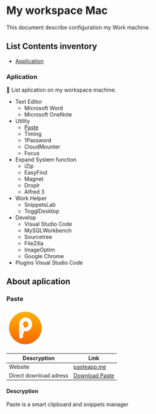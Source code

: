 # My workspace Mac

This document describe configuration my Work machine. 

## List Contents inventory

- [Application](#aplication])

### Aplication

 List aplication on my workspace machine.

- Text Editor
  - Microsoft Word
  - Microsoft OneNote
- Utility
  - [Paste](#paste])
  - Timing
  - 1Password
  - CloudMounter
  - Focus
- Expand System function
  - iZip
  - EasyFind
  - Magnet
  - Droplr
  - Alfred 3
- Work Helper
  - SnippetsLab
  - TogglDesktop
- Develop
  - Visual Studio Code
  - MySQLWorkbench
  - Sourcetree
  - FileZilla
  - ImageOptim
  - Google Chrome
- Plugins Visual Studio Code

## About aplication

### Paste

![](/image/paste-mac.png)

| Descryption | Link |
| --- | --- |
| Website | [pasteapp.me](https://pasteapp.me/)  |
| Direct download adress | [Download Paste](https://pasteapp.me/mac/download) |

#### Descryption

Paste is a smart clipboard and snippets manager